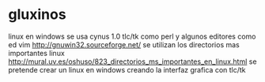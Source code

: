 # gluxinos
linux en windows 
se usa cynus 1.0
tlc/tk como perl
y algunos editores como ed vim http://gnuwin32.sourceforge.net/
se utilizan los directorios mas importantes linux http://mural.uv.es/oshuso/823_directorios_ms_importantes_en_linux.html
se pretende crear un linux en windows creando la interfaz grafica con tlc/tk

